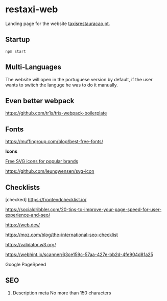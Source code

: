 
# restaxi-web

Landing page for the website [taxisrestauracao.pt](https://taxisrestauracao.pt).

## Startup

```
npm start
```

## Multi-Languages

The website will open in the portuguese version by default, if the user wants to switch the languge he was to do it manually.


## Even better webpack

https://github.com/tr1s/tris-webpack-boilerplate


## Fonts

https://muffingroup.com/blog/best-free-fonts/


**Icons**

[Free SVG icons for popular brands](https://github.com/simple-icons/simple-icons)

https://github.com/leungwensen/svg-icon

## Checklists

[checked] https://frontendchecklist.io/

https://socialdribbler.com/20-tips-to-improve-your-page-speed-for-user-experience-and-seo/

https://web.dev/

https://moz.com/blog/the-international-seo-checklist

https://validator.w3.org/

https://webhint.io/scanner/63ce159c-57aa-427e-bb2d-4fe904d81a25

Google PageSpeed

## SEO 

1. Description meta
    No more than 150 characters


